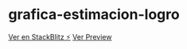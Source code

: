 # grafica-estimacion-logro

[Ver en StackBlitz ⚡️](https://stackblitz.com/edit/grafica-estimacion-logro)
[Ver Preview](https://grafica-estimacion-logro.stackblitz.io)
